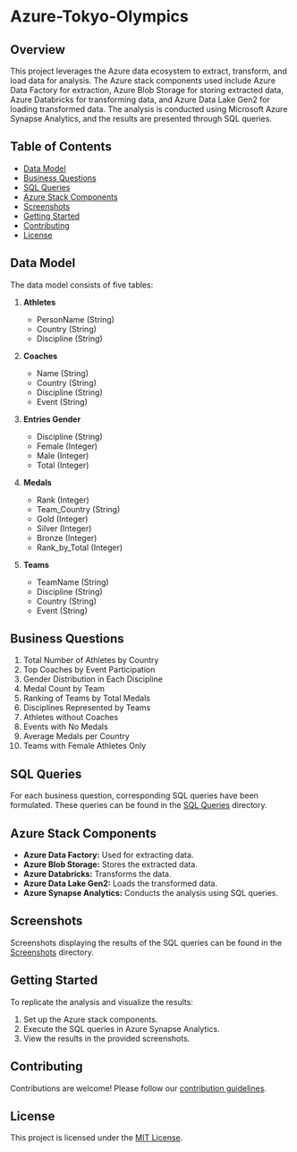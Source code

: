 # Azure-Tokyo-Olympics

## Overview

This project leverages the Azure data ecosystem to extract, transform, and load data for analysis. The Azure stack components used include Azure Data Factory for extraction, Azure Blob Storage for storing extracted data, Azure Databricks for transforming data, and Azure Data Lake Gen2 for loading transformed data. The analysis is conducted using Microsoft Azure Synapse Analytics, and the results are presented through SQL queries.

## Table of Contents

- [Data Model](#data-model)
- [Business Questions](#business-questions)
- [SQL Queries](#sql-queries)
- [Azure Stack Components](#azure-stack-components)
- [Screenshots](#screenshots)
- [Getting Started](#getting-started)
- [Contributing](#contributing)
- [License](#license)

## Data Model

The data model consists of five tables:

1. **Athletes**
   - PersonName (String)
   - Country (String)
   - Discipline (String)

2. **Coaches**
   - Name (String)
   - Country (String)
   - Discipline (String)
   - Event (String)

3. **Entries Gender**
   - Discipline (String)
   - Female (Integer)
   - Male (Integer)
   - Total (Integer)

4. **Medals**
   - Rank (Integer)
   - Team_Country (String)
   - Gold (Integer)
   - Silver (Integer)
   - Bronze (Integer)
   - Rank_by_Total (Integer)

5. **Teams**
   - TeamName (String)
   - Discipline (String)
   - Country (String)
   - Event (String)

## Business Questions

1. Total Number of Athletes by Country
2. Top Coaches by Event Participation
3. Gender Distribution in Each Discipline
4. Medal Count by Team
5. Ranking of Teams by Total Medals
6. Disciplines Represented by Teams
7. Athletes without Coaches
8. Events with No Medals
9. Average Medals per Country
10. Teams with Female Athletes Only

## SQL Queries

For each business question, corresponding SQL queries have been formulated. These queries can be found in the [SQL Queries](./https://github.com/PeterNdiforchu/Azure-Tokyo-Olympics/blob/b9091e850f08652c3c0a21c1f5532ae78017c16f/Business%20Questions%20Tokyo%20Olympics.sql) directory.

## Azure Stack Components

- **Azure Data Factory:** Used for extracting data.
- **Azure Blob Storage:** Stores the extracted data.
- **Azure Databricks:** Transforms the data.
- **Azure Data Lake Gen2:** Loads the transformed data.
- **Azure Synapse Analytics:** Conducts the analysis using SQL queries.

## Screenshots

Screenshots displaying the results of the SQL queries can be found in the [Screenshots](./screenshots) directory.

## Getting Started

To replicate the analysis and visualize the results:

1. Set up the Azure stack components.
2. Execute the SQL queries in Azure Synapse Analytics.
3. View the results in the provided screenshots.

## Contributing

Contributions are welcome! Please follow our [contribution guidelines](CONTRIBUTING.md).

## License

This project is licensed under the [MIT License](LICENSE).
